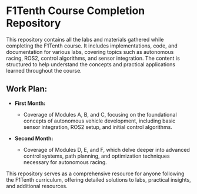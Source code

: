 # F1Tenth Course Completion Repository

This repository contains all the labs and materials gathered while completing the F1Tenth course. It includes implementations, code, and documentation for various labs, covering topics such as autonomous racing, ROS2, control algorithms, and sensor integration. The content is structured to help understand the concepts and practical applications learned throughout the course.

## Work Plan:

- **First Month:**
  - Coverage of Modules A, B, and C, focusing on the foundational concepts of autonomous vehicle development, including basic sensor integration, ROS2 setup, and initial control algorithms.

- **Second Month:**
  - Coverage of Modules D, E, and F, which delve deeper into advanced control systems, path planning, and optimization techniques necessary for autonomous racing.

This repository serves as a comprehensive resource for anyone following the F1Tenth curriculum, offering detailed solutions to labs, practical insights, and additional resources.

